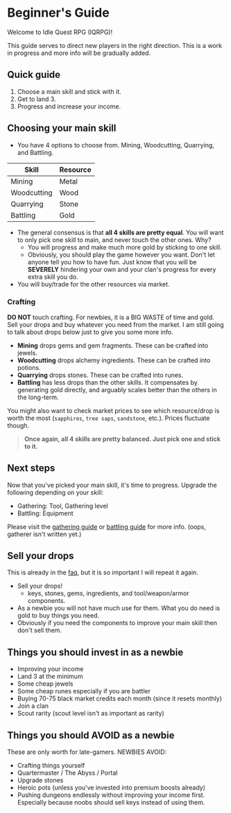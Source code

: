 # Beginner's Guide

Welcome to Idle Quest RPG (IQRPG)!

This guide serves to direct new players in the right direction. This is a work in progress and more info will be gradually added.

## Quick guide

1. Choose a main skill and stick with it.
2. Get to land 3.
3. Progress and increase your income.

## Choosing your main skill

- You have 4 options to choose from. Mining, Woodcutting, Quarrying, and Battling.

| Skill | Resource |
| ----- | -------- |
| Mining | Metal|
| Woodcutting | Wood |
| Quarrying | Stone |
| Battling | Gold |

- The general consensus is that **all 4 skills are pretty equal**. You will want to only pick one skill to main, and never touch the other ones. Why?
    - You will progress and make much more gold by sticking to one skill.
    - Obviously, you should play the game however you want. Don't let anyone tell you how to have fun. Just know that you will be **SEVERELY** hindering your own and your clan's progress for every extra skill you do.
- You will buy/trade for the other resources via market.

### Crafting

**DO NOT** touch crafting. For newbies, it is a BIG WASTE of time and gold. Sell your drops and buy whatever you need from the market. I am still going to talk about drops below just to give you some more info.

- **Mining** drops gems and gem fragments. These can be crafted into jewels.
- **Woodcutting** drops alchemy ingredients. These can be crafted into potions.
- **Quarrying** drops stones. These can be crafted into runes.
- **Battling** has less drops than the other skills. It compensates by generating gold directly, and arguably scales better than the others in the long-term.


You might also want to check market prices to see which resource/drop is worth the most (`sapphires`, `tree saps`, `sandstone`, etc.). Prices fluctuate though.

> **Once again, all 4 skills are pretty balanced. Just pick one and stick to it.**

## Next steps

Now that you've picked your main skill, it's time to progress. Upgrade the following depending on your skill:

- Gathering: Tool, Gathering level
- Battling: Equipment

Please visit the [gathering guide](/guides/gatherer.md) or [battling guide](/guides/battler.md) for more info. (oops, gatherer isn't written yet.)

## Sell your drops

This is already in the [faq](../faq.md), but it is so important I will repeat it again.

- Sell your drops!
    - keys, stones, gems, ingredients, and tool/weapon/armor components.
- As a newbie you will not have much use for them. What you do need is gold to buy things you need.
- Obviously if you need the components to improve your main skill then don't sell them.

## Things you should invest in as a newbie

- Improving your income
- Land 3 at the minimum
- Some cheap jewels
- Some cheap runes especially if you are battler
- Buying 70-75 black market credits each month (since it resets monthly)
- Join a clan
- Scout rarity (scout level isn't as important as rarity)


## Things you should AVOID as a newbie

These are only worth for late-gamers. NEWBIES AVOID:

- Crafting things yourself
- Quartermaster / The Abyss / Portal
- Upgrade stones
- Heroic pots (unless you've invested into premium boosts already)
- Pushing dungeons endlessly without improving your income first. Especially because noobs should sell keys instead of using them.
